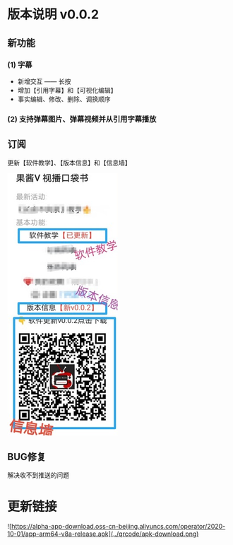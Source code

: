 # 版本说明 v0.0.2

## 新功能

### (1) 字幕

- 新增交互 —— 长按
- 增加【引用字幕】和【可视化编辑】
- 事实编辑、修改、删除、调换顺序

### (2) 支持弹幕图片、弹幕视频并从引用字幕播放

## 订阅

更新【软件教学】、【版本信息】和【信息墙】

![](pic/v0.0.2_content_update.jpg)

## BUG修复

解决收不到推送的问题



# 更新链接

![https://alpha-app-download.oss-cn-beijing.aliyuncs.com/operator/2020-10-01/app-arm64-v8a-release.apk](../qrcode/apk-download.png)